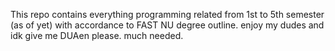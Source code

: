 This repo contains everything programming related from 1st to 5th semester (as of yet) with accordance to FAST NU degree outline.
enjoy my dudes and idk give me DUAen please. much needed.
